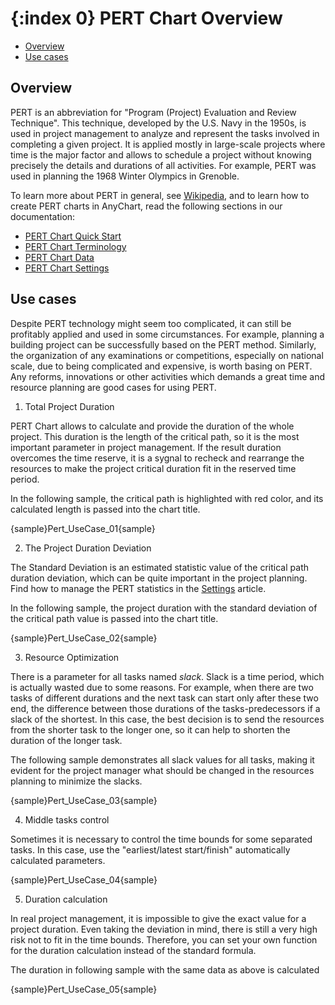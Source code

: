 {:index 0}
PERT Chart Overview
===========

* [Overview](#overview)
* [Use cases](#use_cases)

## Overview

PERT is an abbreviation for "Program (Project) Evaluation and Review Technique". This technique, developed by the U.S. Navy in the 1950s, is used in project management to analyze and represent the tasks involved in completing a given project. It is applied mostly in large-scale projects where time is the major factor and allows to schedule a project without knowing precisely the details and durations of all activities. For example, PERT was used in planning the 1968 Winter Olympics in Grenoble.

To learn more about PERT in general, see [Wikipedia](https://en.wikipedia.org/wiki/Program_evaluation_and_review_technique), and to learn how to create PERT charts in AnyChart, read the following sections in our documentation:

* [PERT Chart Quick Start](Quick_Start)
* [PERT Chart Terminology](Terminology)
* [PERT Chart Data](Data)
* [PERT Chart Settings](Settings)

## Use cases

Despite PERT technology might seem too complicated, it can still be profitably applied and used in some circumstances. For example, planning a building project can be successfully based on the PERT method. Similarly, the organization of any examinations or competitions, especially on national scale, due to being complicated and expensive, is worth basing on PERT. Any reforms, innovations or other activities which demands a great time and resource planning are good cases for using PERT. 

1. Total Project Duration

PERT Chart allows to calculate and provide the duration of the whole project. This duration is the length of the critical path, so it is the most important parameter in project management. If the result duration overcomes the time reserve, it is a sygnal to recheck and rearrange the resources to make the project critical duration fit in the reserved time period.

In the following sample, the critical path is highlighted with red color, and its calculated length is passed into the chart title.

{sample}Pert\_UseCase\_01{sample}


2. The Project Duration Deviation

The Standard Deviation is an estimated statistic value of the critical path duration deviation, which can be quite important in the project planning. Find how to manage the PERT statistics in the [Settings](Settings#statistics) article.

In the following sample, the project duration with the standard deviation of the critical path value is passed into the chart title.

{sample}Pert\_UseCase\_02{sample}


3. Resource Optimization

There is a parameter for all tasks named *slack*. Slack is a time period, which is actually wasted due to some reasons. For example, when there are two tasks of different durations and the next task can start only after these two end, the difference between those durations of the tasks-predecessors if a slack of the shortest. In this case, the best decision is to send the resources from the shorter task to the longer one, so it can help to shorten the duration of the longer task.

The following sample demonstrates all slack values for all tasks, making it evident for the project manager what should be changed in the resources planning to minimize the slacks.

{sample}Pert\_UseCase\_03{sample}


4. Middle tasks control

Sometimes it is necessary to control the time bounds for some separated tasks. In this case, use the "earliest/latest start/finish" automatically calculated parameters.

{sample}Pert\_UseCase\_04{sample}


5. Duration calculation

In real project management, it is impossible to give the exact value for a project duration. Even taking the deviation in mind, there is still a very high risk not to fit in the time bounds. Therefore, you can set your own function for the duration calculation instead of the standard formula.

The duration in following sample with the same data as above is calculated

{sample}Pert\_UseCase\_05{sample}